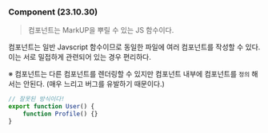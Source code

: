 ### Component (23.10.30)

> 컴포넌트는 MarkUP을 뿌릴 수 있는 JS 함수이다.
> 

컴포넌트는 일반 Javscript 함수이므로 동일한 파일에 여러 컴포넌트를 작성할 수 있다.
이는 서로 밀접하게 관련되어 있는 경우 편리하다.

※ 컴포넌트는 다른 컴포넌트를 렌더링할 수 있지만 컴포넌트 내부에 컴포넌트를 `정의` 해서는 안된다. (매우 느리고 버그를 유발하기 때문이다.)

```jsx
// 잘못된 방식이다!
export function User() {
	function Profile() {}
}
```